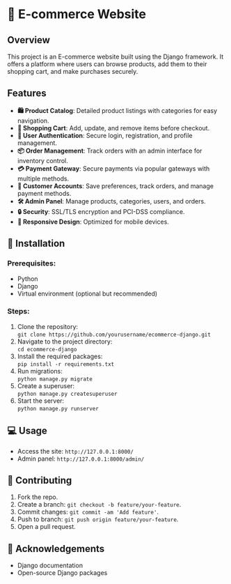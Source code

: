 
# 🛒 E-commerce Website

## Overview

This project is an E-commerce website built using the Django framework. It offers a platform where users can browse products, add them to their shopping cart, and make purchases securely.

## Features

- **🛍️ Product Catalog**: Detailed product listings with categories for easy navigation.
- **🛒 Shopping Cart**: Add, update, and remove items before checkout.
- **🔐 User Authentication**: Secure login, registration, and profile management.
- **📦 Order Management**: Track orders with an admin interface for inventory control.
- **💳 Payment Gateway**: Secure payments via popular gateways with multiple methods.
- **👤 Customer Accounts**: Save preferences, track orders, and manage payment methods.
- **🛠️ Admin Panel**: Manage products, categories, users, and orders.
- **🔒 Security**: SSL/TLS encryption and PCI-DSS compliance.
- **📱 Responsive Design**: Optimized for mobile devices.


## 🚀 Installation

### Prerequisites:
- Python 
- Django 
- Virtual environment (optional but recommended)

### Steps:
1. Clone the repository:  
   `git clone https://github.com/yourusername/ecommerce-django.git`
2. Navigate to the project directory:  
   `cd ecommerce-django`
3. Install the required packages:  
   `pip install -r requirements.txt`
4. Run migrations:  
   `python manage.py migrate`
5. Create a superuser:  
   `python manage.py createsuperuser`
6. Start the server:  
   `python manage.py runserver`

## 💻 Usage

- Access the site: `http://127.0.0.1:8000/`
- Admin panel: `http://127.0.0.1:8000/admin/`

## 🤝 Contributing

1. Fork the repo.
2. Create a branch: `git checkout -b feature/your-feature`.
3. Commit changes: `git commit -am 'Add feature'`.
4. Push to branch: `git push origin feature/your-feature`.
5. Open a pull request.

## 🙏 Acknowledgements

- Django documentation
- Open-source Django packages

